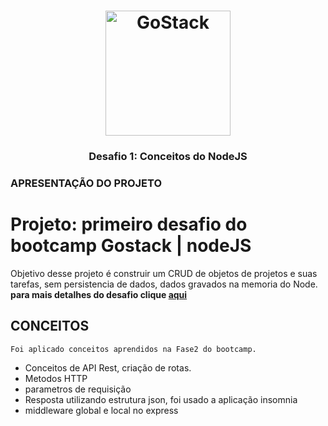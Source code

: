 <h1 align="center">
    <img alt="GoStack" src="https://rocketseat-cdn.s3-sa-east-1.amazonaws.com/bootcamp-header.png" width="200px" />
</h1>

<h3 align="center">
  Desafio 1: Conceitos do NodeJS
</h3>

### APRESENTAÇÃO DO PROJETO
<h1>Projeto: primeiro desafio do bootcamp Gostack | nodeJS</h1>
<p>Objetivo desse projeto é construir um CRUD de objetos de projetos e suas tarefas, sem      persistencia de dados, dados gravados na memoria do Node. 
  <strong>para mais detalhes do desafio clique  
    <a href="https://github.com/Rocketseat/bootcamp-gostack-desafio-01#rotas" _blank> aqui</a> 
  </strong>
</p>

## CONCEITOS

```Foi aplicado conceitos aprendidos na Fase2 do bootcamp.```
<ul>
    <li> Conceitos de API Rest, criação de rotas.</li>
    <li> Metodos HTTP</li>
    <li> parametros de requisição</li>
    <li> Resposta utilizando estrutura json, foi usado a aplicação insomnia</li>
    <li> middleware global e local no express</li>
  </li>
</ul>